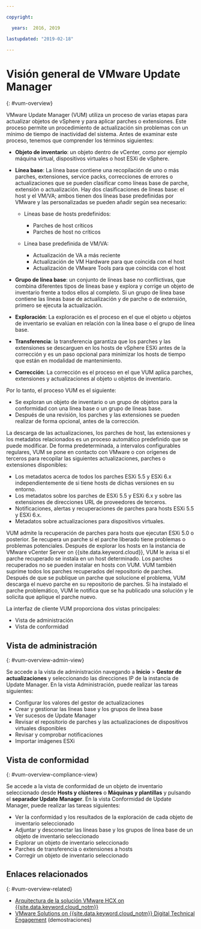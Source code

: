 ```yaml
---

copyright:

  years:  2016, 2019

lastupdated: "2019-02-18"

---
```


# Visión general de VMware Update Manager
{: #vum-overview}

VMware Update Manager (VUM) utiliza un proceso de varias etapas para actualizar objetos de vSphere y para aplicar parches o extensiones. Este proceso permite un procedimiento de actualización sin problemas con un mínimo de tiempo de inactividad del sistema. Antes de examinar este proceso, tenemos que comprender los términos siguientes:
* **Objeto de inventario**: un objeto dentro de vCenter, como por ejemplo máquina virtual, dispositivos virtuales o host ESXi de vSphere.
* **Línea base**: La línea base contiene una recopilación de uno o más parches, extensiones, service packs, correcciones de errores o actualizaciones que se pueden clasificar como líneas base de parche, extensión o actualización. Hay dos clasificaciones de líneas base: el host y el VM/VA; ambos tienen dos líneas base predefinidas por VMware y las personalizadas se pueden añadir según sea necesario:
  - Líneas base de hosts predefinidos:
    - Parches de host críticos
    - Parches de host no críticos

  - Línea base predefinida de VM/VA:
    - Actualización de VA a más reciente
    - Actualización de VM Hardware para que coincida con el host
    - Actualización de VMware Tools para que coincida con el host

* **Grupo de línea base**: un conjunto de líneas base no conflictivas, que combina diferentes tipos de líneas base y explora y corrige un objeto de inventario frente a todos ellos al completo. Si un grupo de línea base contiene las líneas base de actualización y de parche o de extensión, primero se ejecuta la actualización.
* **Exploración**: La exploración es el proceso en el que el objeto u objetos de inventario se evalúan en relación con la línea base o el grupo de línea base.
* **Transferencia**: la transferencia garantiza que los parches y las extensiones se descarguen en los hosts de vSphere ESXi antes de la corrección y es un paso opcional para minimizar los hosts de tiempo que están en modalidad de mantenimiento.
* **Corrección**: La corrección es el proceso en el que VUM aplica parches, extensiones y actualizaciones al objeto u objetos de inventario.

Por lo tanto, el proceso VUM es el siguiente:
* Se exploran un objeto de inventario o un grupo de objetos para la conformidad con una línea base o un grupo de líneas base.
* Después de una revisión, los parches y las extensiones se pueden realizar de forma opcional, antes de la corrección.

La descarga de las actualizaciones, los parches de host, las extensiones y los metadatos relacionados es un proceso automático predefinido que se puede modificar. De forma predeterminada, a intervalos configurables regulares, VUM se pone en contacto con VMware o con orígenes de terceros para recopilar las siguientes actualizaciones, parches o extensiones disponibles:

* Los metadatos acerca de todos los parches ESXi 5.5 y ESXi 6.x independientemente de si tiene hosts de dichas versiones en su entorno.
* Los metadatos sobre los parches de ESXi 5.5 y ESXi 6.x y sobre las extensiones de direcciones URL de proveedores de terceros.
* Notificaciones, alertas y recuperaciones de parches para hosts ESXi 5.5 y ESXi 6.x.
* Metadatos sobre actualizaciones para dispositivos virtuales.

VUM admite la recuperación de parches para hosts que ejecutan ESXi 5.0 o posterior. Se recupera un parche si el parche liberado tiene problemas o problemas potenciales. Después de explorar los hosts en la instancia de VMware vCenter Server on {{site.data.keyword.cloud}}, VUM le avisa si el parche recuperado se instala en un host determinado. Los parches recuperados no se pueden instalar en hosts con VUM. VUM también suprime todos los parches recuperados del repositorio de parches. Después de que se publique un parche que solucione el problema, VUM descarga el nuevo parche en su repositorio de parches. Si ha instalado el parche problemático, VUM le notifica que se ha publicado una solución y le solicita que aplique el parche nuevo.

La interfaz de cliente VUM proporciona dos vistas principales:
*	Vista de administración
*	Vista de conformidad

## Vista de administración
{: #vum-overview-admin-view}

Se accede a la vista de administración navegando a **Inicio** > **Gestor de actualizaciones** y seleccionando las direcciones IP de la instancia de Update Manager. En la vista Administración, puede realizar las tareas siguientes:
*	Configurar los valores del gestor de actualizaciones
*	Crear y gestionar las líneas base y los grupos de línea base
*	Ver sucesos de Update Manager
*	Revisar el repositorio de parches y las actualizaciones de dispositivos virtuales disponibles
*	Revisar y comprobar notificaciones
*	Importar imágenes ESXi

## Vista de conformidad
{: #vum-overview-compliance-view}

Se accede a la vista de conformidad de un objeto de inventario seleccionado desde **Hosts y clústeres** o **Máquinas y plantillas** y pulsando el **separador Update Manager**. En la vista Conformidad de Update Manager, puede realizar las tareas siguientes:
*	Ver la conformidad y los resultados de la exploración de cada objeto de inventario seleccionado
*	Adjuntar y desconectar las líneas base y los grupos de línea base de un objeto de inventario seleccionado
*	Explorar un objeto de inventario seleccionado
*	Parches de transferencia o extensiones a hosts
*	Corregir un objeto de inventario seleccionado

## Enlaces relacionados
{: #vum-overview-related}

* [Arquitectura de la solución VMware HCX on {{site.data.keyword.cloud_notm}}](https://www.ibm.com/cloud/garage/files/HCX_Architecture_Design.pdf)
* [VMware Solutions on {{site.data.keyword.cloud_notm}} Digital Technical Engagement](https://ibm-dte.mybluemix.net/ibm-vmware) (demostraciones)
